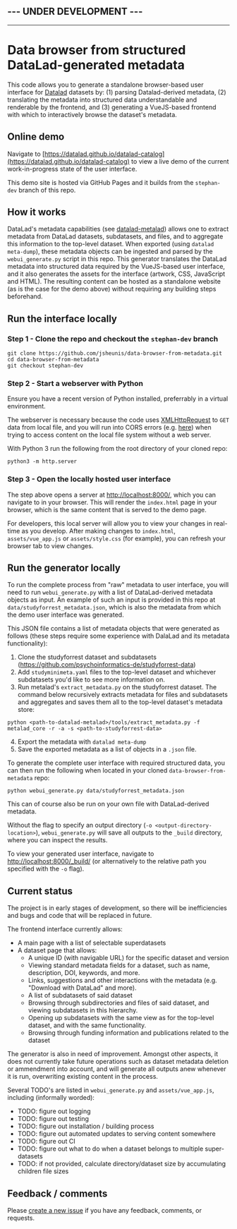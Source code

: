 ## --- UNDER DEVELOPMENT ---
---


# Data browser from structured DataLad-generated metadata

This code allows you to generate a standalone browser-based user interface for [Datalad](https://www.datalad.org/) datasets by: (1) parsing Datalad-derived metadata, (2) translating the metadata into structured data understandable and renderable by the frontend, and (3) generating a VueJS-based frontend with which to interactively browse the dataset's metadata.

## Online demo

Navigate to [https://datalad.github.io/datalad-catalog](https://datalad.github.io/datalad-catalog) to view a live demo of the current work-in-progress state of the user interface.

This demo site is hosted via GitHub Pages and it builds from the `stephan-dev` branch of this repo.

## How it works

DataLad's metadata capabilities (see [datalad-metalad](https://github.com/datalad/datalad-metalad)) allows one to extract metadata from DataLad datasets, subdatasets, and files, and to aggregate this information to the top-level dataset. When exported (using `datalad meta-dump`), these metadata objects can be ingested and parsed by the `webui_generate.py` script in this repo. This generator translates the DataLad metadata into structured data required by the VueJS-based user interface, and it also generates the assets for the interface (artwork, CSS, JavaScript and HTML). The resulting content can be hosted as a standalone website (as is the case for the demo above) without requiring any building steps beforehand.

## Run the interface locally

### Step 1 - Clone the repo and checkout the `stephan-dev` branch

```
git clone https://github.com/jsheunis/data-browser-from-metadata.git
cd data-browser-from-metadata
git checkout stephan-dev
```

### Step 2 - Start a webserver with Python

Ensure you have a recent version of Python installed, preferrably in a virtual environment.

The webserver is necessary because the code uses [XMLHttpRequest](https://developer.mozilla.org/en-US/docs/Web/API/XMLHttpRequest) to `GET` data from local file, and you will run into CORS errors (e.g. [here](https://stackoverflow.com/questions/10752055/cross-origin-requests-are-only-supported-for-http-error-when-loading-a-local)) when trying to access content on the local file system without a web server.

With Python 3 run the following from the root directory of your cloned repo:

```
python3 -m http.server
```

### Step 3 - Open the locally hosted user interface

The step above opens a server at [http://localhost:8000/](http://localhost:8000/), which you can navigate to in your browser. This will render the `index.html` page in your browser, which is the same content that is served to the demo page.

For developers, this local server will allow you to view your changes in real-time as you develop. After making changes to `index.html`, `assets/vue_app.js` or `assets/style.css` (for example), you can refresh your browser tab to view changes.

## Run the generator locally

To run the complete process from "raw" metadata to user interface, you will need to run `webui_generate.py` with a list of DataLad-derived metadata objects as input. An example of such an input is provided in this repo at `data/studyforrest_metadata.json`, which is also the metadata from which the demo user interface was generated.

This JSON file contains a list of metadata objects that were generated as follows (these steps require some experience with DalaLad and its metadata functionality):

1. Clone the studyforrest dataset and subdatasets (https://github.com/psychoinformatics-de/studyforrest-data)
2. Add `studyminimeta.yaml` files to the top-level dataset and whichever subdatasets you'd like to see more information on.
3. Run metalad's `extract_metadata.py` on the studyforrest dataset. The command below recursively extracts metadata for files and subdatasets and aggregates and saves them all to the top-level dataset's metadata store:

```
python <path-to-datalad-metalad>/tools/extract_metadata.py -f metalad_core -r -a -s <path-to-studyforrest-data>
```
4. Export the metadata with `datalad meta-dump`
5. Save the exported metadata as a list of objects in a `.json` file.

To generate the complete user interface with required structured data, you can then run the following when located in your cloned `data-browser-from-metadata` repo:

```
python webui_generate.py data/studyforrest_metadata.json
```

This can of course also be run on your own file with DataLad-derived metadata.

Without the flag to specify an output directory (`-o <output-directory-location>`), `webui_generate.py` will save all outputs to the `_build` directory, where you can inspect the results.

To view your generated user interface, navigate to [http://localhost:8000/_build/](http://localhost:8000/_build/) (or alternatively to the relative path you specified with the `-o` flag).

## Current status

The project is in early stages of development, so there will be inefficiencies and bugs and code that will be replaced in future.

The frontend interface currently allows:
- A main page with a list of selectable superdatasets
- A dataset page that allows:
    - A unique ID (with navigable URL) for the specific dataset and version
    - Viewing standard metadata fields for a dataset, such as name, description, DOI, keywords, and more.
    - Links, suggestions and other interactions with the metadata (e.g. "Download with DataLad" and more).
    - A list of subdatasets of said dataset
    - Browsing through subdirectories and files of said dataset, and viewing subdatasets in this hierarchy.
    - Opening up subdatasets with the same view as for the top-level dataset, and with the same functionality.
    - Browsing through funding information and publications related to the dataset

The generator is also in need of improvement. Amongst other aspects, it does not currently take future operations such as dataset metadata deletion or ammendment into account, and will generate all outputs anew whenever it is run, overwriting existing content in the process.

Several TODO's are listed in `webui_generate.py` and `assets/vue_app.js`, including (informally worded):

- TODO: figure out logging
- TODO: figure out testing
- TODO: figure out installation / building process
- TODO: figure out automated updates to serving content somewhere
- TODO: figure out CI
- TODO: figure out what to do when a dataset belongs to multiple super-datasets
- TODO: if not provided, calculate directory/dataset size by accumulating children file sizes

## Feedback / comments

Please [create a new issue](https://github.com/jsheunis/data-browser-from-metadata/issues/new) if you have any feedback, comments, or requests.
